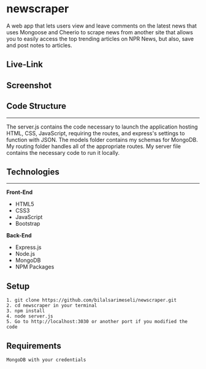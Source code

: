 # newscraper
A web app that lets users view and leave comments on the latest news that uses Mongoose and Cheerio to scrape news from another site that allows you to easily access the top trending articles on NPR News, but also, save and post notes to articles.

## Live-Link


## Screenshot


## Code Structure
_____
The server.js contains the code necessary to launch the application hosting HTML, CSS, JavaScript, requiring the routes, and express's settings to function with JSON. The models folder contains my schemas for MongoDB. My routing folder handles all of the appropriate routes. My server file contains the necessary code to run it locally.


## Technologies
_____

**Front-End**

 * HTML5
 * CSS3
 * JavaScript
 * Bootstrap
 
**Back-End**

 * Express.js
 * Node.js
 * MongoDB
 * NPM Packages

## Setup
```
1. git clone https://github.com/bilalsarimeseli/newscraper.git
2. cd newscraper in your terminal
3. npm install
4. node server.js
5. Go to http://localhost:3030 or another port if you modified the code

```

## Requirements

```
MongoDB with your credentials
```
